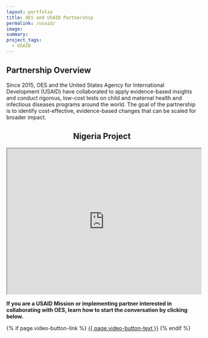 ```yaml
---
layout: portfolio
title: OES and USAID Partnership
permalink: /usaid/
image:
summary: 
project_tags:
  - USAID
---
```

## Partnership Overview

Since 2015, OES and the United States Agency for International Development (USAID) have collaborated to apply evidence-based insights and conduct rigorous, low-cost tests on child and maternal health and infectious diseases programs around the world. The goal of the partnership is to identify cost-effective, evidence-based changes that can be scaled for broader impact.

<section class="usa-section background-brand-dark">
  <div class="usa-grid main-content">
     <div class= "usa-grid" align="center">
      <p><h1>Nigeria Project</h1></p>
    <p>    </p>
    <div class="usa-width-one-half">
      <div class="videoWrapper">
        <iframe src="https://drive.google.com/file/d/0BxayWw6MbOYbTE8tSktGRFNlNGM/preview" width="512" height="384"></iframe>
      </div>
    </div>
  <div class="usa-width-one-half single-sidebar">
  <div class= "usa-grid" align="left">
    <p><b>If you are a USAID Mission or implementing partner interested in collaborating with OES, learn how to start the conversation by clicking below.</b></p>
    {% if page.video-button-link %}
      <a href="{{ page.video-button-link | prepend: site.baseurl }}" class="usa-button usa-button-big">{{ page.video-button-text }}</a>
    {% endif %}
    </div>
  </section>
